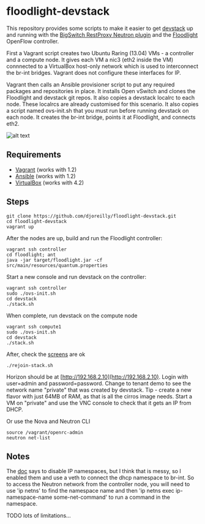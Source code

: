 floodlight-devstack
===================

This repository provides some scripts to make it easier to get [devstack](http://devstack.org/) up and running with the [BigSwitch RestProxy Neutron plugin](https://github.com/openstack/neutron/blob/master/neutron/plugins/bigswitch/plugin.py) and the [Floodlight](http://www.projectfloodlight.org/floodlight/) OpenFlow controller.

First a Vagrant script creates two Ubuntu Raring (13.04) VMs - a controller and a compute node. It gives each VM a nic3 (eth2 inside the VM) connnected to a VirtualBox host-only network which is used to interconnect the br-int bridges. Vagrant does not configure these interfaces for IP.

Vagrant then calls an Ansible provisioner script to put any required packages and repositories in place. It installs Open vSwitch and clones the Floodlight and devstack git repos. It also copies a devstack localrc to each node. These localrcs are already customised for this scenario. It also copies a script named ovs-init.sh that you must run before running devstack on each node. It creates the br-int bridge, points it at Floodlight, and connects eth2.

![alt text](https://docs.google.com/drawings/d/1dmE_s5KD9TRYV9Ee8pGgfdbogDDevuNI5Nue2y3SN7I/edit?usp=sharing "diagram")

Requirements
------------

* [Vagrant](http://www.vagrantup.com/) (works with 1.2)
* [Ansible](http://www.ansibleworks.com/) (works with 1.2)
* [VirtualBox](https://www.virtualbox.org/) (works with 4.2)

Steps
-----

    git clone https://github.com/djoreilly/floodlight-devstack.git
    cd floodlight-devstack
    vagrant up

After the nodes are up, build and run the Floodlight controller:

    vagrant ssh controller
    cd floodlight; ant
    java -jar target/floodlight.jar -cf src/main/resources/quantum.properties

Start a new console and run devstack on the controller:

    vagrant ssh controller
    sudo ./ovs-init.sh
    cd devstack
    ./stack.sh

When complete, run devstack on the compute node

    vagrant ssh compute1
    sudo ./ovs-init.sh
    cd devstack
    ./stack.sh


After, check the [screens](http://www.samsarin.com/blog/2007/03/11/gnu-screen-working-with-the-scrollback-buffer/) are ok

    ./rejoin-stack.sh

Horizon should be at [http://192.168.2.10](http://192.168.2.10). Login with user=admin and password=password. Change to tenant demo to see the network name "private" that was created by devstack.
Tip - create a new flavor with just 64MB of RAM, as that is all the cirros image needs. Start a VM on "private" and use the VNC console to check that it gets an IP from DHCP.

Or use the Nova and Neutron CLI

    source /vagrant/openrc-admin
    neutron net-list

Notes
-----
The [doc](http://www.openflowhub.org/display/floodlightcontroller/Install+Floodlight+and+OpenStack+on+Your+Own+Ubuntu+VM) says to disable IP namespaces, but I think that is messy, so I enabled them and use a veth to connect the dhcp namespace to br-int. So to access the Neutron network from the controller node, you will need to use 'ip netns' to find the namespace name and then 'ip netns exec ip-namespace-name some-net-command' to run a command in the namespace.

TODO lots of limitations...
